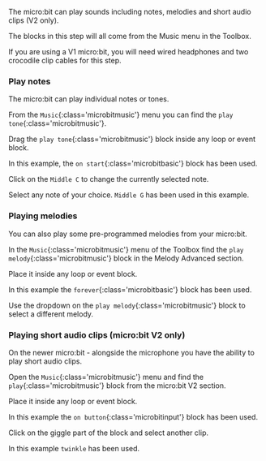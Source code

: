 The micro:bit can play sounds including notes, melodies and short audio clips (V2 only).

The blocks in this step will all come from the Music menu in the Toolbox.

If you are using a V1 micro:bit, you will need wired headphones and two crocodile clip cables for this step.

### Play notes

The micro:bit can play individual notes or tones.

From the `Music`{:class='microbitmusic'} menu you can find the `play tone`{:class='microbitmusic'}.

Drag the `play tone`{:class='microbitmusic'} block inside any loop or event block. 

In this example, the `on start`{:class='microbitbasic'} block has been used.

Click on the `Middle C` to change the currently selected note.

Select any note of your choice. `Middle G` has been used in this example.

### Playing melodies

You can also play some pre-programmed melodies from your micro:bit.

In the `Music`{:class='microbitmusic'} menu of the Toolbox find the `play melody`{:class='microbitmusic'} block in the Melody Advanced section.

Place it inside  any loop or event block.

In this example the `forever`{:class='microbitbasic'} block has been used.

Use the dropdown on the `play melody`{:class='microbitmusic'} block to select a different melody.

### Playing short audio clips (micro:bit V2 only)

On the newer micro:bit - alongside the microphone you have the ability to play short audio clips.

Open the `Music`{:class='microbitmusic'} menu and find the `play`{:class='microbitmusic'} block from the micro:bit V2 section.

Place it inside  any loop or event block.

In this example the `on button`{:class='microbitinput'} block has been used.

Click on the giggle part of the block and select another clip.

In this example `twinkle` has been used.


